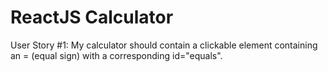 # ReactJS Calculator

User Story #1: My calculator should contain a clickable element containing an = (equal sign) with a corresponding id="equals".